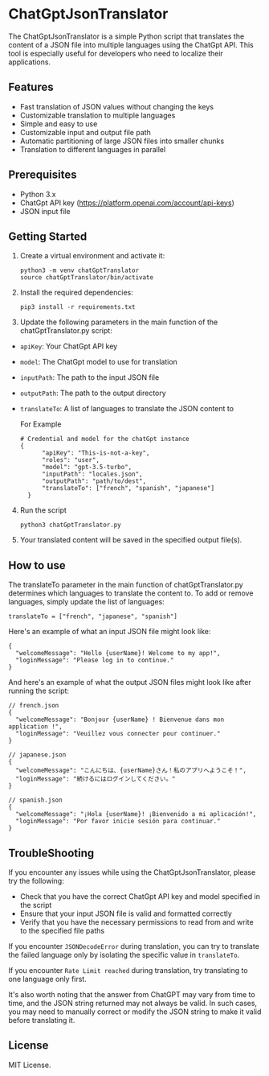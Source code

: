 # ChatGptJsonTranslator

The ChatGptJsonTranslator is a simple Python script that translates the content of a JSON file into multiple languages using the ChatGpt API. This tool is especially useful for developers who need to localize their applications.

## Features

- Fast translation of JSON values without changing the keys
- Customizable translation to multiple languages
- Simple and easy to use
- Customizable input and output file path
- Automatic partitioning of large JSON files into smaller chunks
- Translation to different languages in parallel

## Prerequisites

- Python 3.x
- ChatGpt API key (https://platform.openai.com/account/api-keys)
- JSON input file

## Getting Started

1. Create a virtual environment and activate it:
   ```
   python3 -m venv chatGptTranslator
   source chatGptTranslator/bin/activate
   ```
2. Install the required dependencies:
   ```
   pip3 install -r requirements.txt
   ```
3. Update the following parameters in the main function of the chatGptTranslator.py script:

- `apiKey`: Your ChatGpt API key
- `model`: The ChatGpt model to use for translation
- `inputPath`: The path to the input JSON file
- `outputPath`: The path to the output directory
- `translateTo`: A list of languages to translate the JSON content to

  For Example

  ```
  # Credential and model for the chatGpt instance
  {
        "apiKey": "This-is-not-a-key",
        "roles": "user",
        "model": "gpt-3.5-turbo",
        "inputPath": "locales.json",
        "outputPath": "path/to/dest",
        "translateTo": ["french", "spanish", "japanese"]
    }
  ```

4. Run the script

   ```
   python3 chatGptTranslator.py
   ```

5. Your translated content will be saved in the specified output file(s).

## How to use

The translateTo parameter in the main function of chatGptTranslator.py determines which languages to translate the content to. To add or remove languages, simply update the list of languages:

```
translateTo = ["french", "japanese", "spanish"]
```

Here's an example of what an input JSON file might look like:

```
{
  "welcomeMessage": "Hello {userName}! Welcome to my app!",
  "loginMessage": "Please log in to continue."
}
```

And here's an example of what the output JSON files might look like after running the script:

```
// french.json
{
  "welcomeMessage": "Bonjour {userName} ! Bienvenue dans mon application !",
  "loginMessage": "Veuillez vous connecter pour continuer."
}

// japanese.json
{
  "welcomeMessage": "こんにちは、{userName}さん！私のアプリへようこそ！",
  "loginMessage": "続けるにはログインしてください。"
}

// spanish.json
{
  "welcomeMessage": "¡Hola {userName}! ¡Bienvenido a mi aplicación!",
  "loginMessage": "Por favor inicie sesión para continuar."
}
```

## TroubleShooting

If you encounter any issues while using the ChatGptJsonTranslator, please try the following:

- Check that you have the correct ChatGpt API key and model specified in the script
- Ensure that your input JSON file is valid and formatted correctly
- Verify that you have the necessary permissions to read from and write to the specified file paths

If you encounter `JSONDecodeError` during translation, you can try to translate the failed language only by isolating the specific value in `translateTo`.

If you encounter `Rate Limit reached` during translation, try translating to one language only first.

It's also worth noting that the answer from ChatGPT may vary from time to time, and the JSON string returned may not always be valid. In such cases, you may need to manually correct or modify the JSON string to make it valid before translating it.

## License

MIT License.
